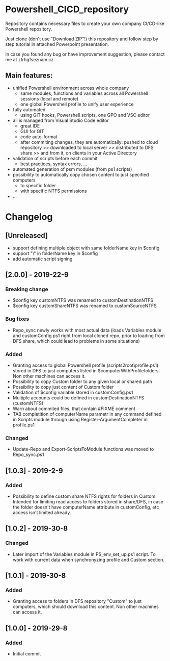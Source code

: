# Powershell_CICD_repository
Repository contains necessary files to create your own company CI/CD-like Powershell repository.

Just clone (don't use "Download ZIP"!) this repository and follow step by step tutorial in attached Powerpoint presentation.

In case you found any bug or have improvement suggestion, please contact me at ztrhgf<at>seznam.cz.
  
## Main features:
- unified Powershell environment across whole company
  - same modules, functions and variables across all Powershell sessions (local and remote)
  - one global Powershell profile to unify user experience
- fully automated
  - using GIT hooks, Powershell scripts, one GPO and VSC editor
- all is managed from Visual Studio Code editor
  - great IDE
  - GUI for GIT
  - code auto-format
  - after commiting changes, they are automatically: pushed to cloud repository >> downloaded to local server >> distributed to DFS share >> and from it, on clients in your Active Directory
- validation of scripts before each commit
  - best practices, syntax errors, ...
- automated generation of psm modules (from ps1 scripts)
- possibility to automatically copy chosen content to just specified computers
  - to specific folder
  - with specific NTFS permissions
- ...
  

# Changelog

## [Unreleased]
- support defining multiple object with same folderName key in $config
- support "\\" in folderName key in $config
- add automatic script signing



## [2.0.0] - 2019-22-9
### Breaking change
- $config key customNTFS was renamed to customDestinationNTFS
- $config key customShareNTFS was renamed to customSourceNTFS

### Bug fixes
- Repo_sync newly works with most actual data (loads Variables module and customConfig.ps1 right from local cloned repo, prior to loading from DFS share, which could lead to problems in some situations)

### Added
- Granting access to global Powershell profile (scripts2root\profile.ps1) stored in DFS to just computers listed in $computerWithProfilefolders. Non other machines can access it.
- Possibility to copy Custom folder to any given local or shared path
- Possibility to copy just content of Custom folder
- Validation of $config variable stored in customConfig.ps1
- Multiple accounts could be defined in customDestinationNTFS (customNTFS)
- Warn about commited files, that contain #FIXME comment
- TAB completition of computerName parametr in any command defined in Scripts module through using Register-ArgumentCompleter in profile.ps1

### Changed 
- Update-Repo and Export-ScriptsToModule functions was moved to Repo_sync.ps1 


## [1.0.3] - 2019-2-9
### Added
- Possibility to define custom share NTFS rights for folders in Custom. Intended for limiting read access to folders stored in share/DFS, in case the folder doesn't have computerName attribute in customConfig, etc access isn't limited already.


## [1.0.2] - 2019-30-8
### Changed
- Later import of the Variables module in PS_env_set_up.ps1 script. To work with current data when synchronyzing profile and Custom section.


## [1.0.1] - 2019-30-8
### Added
- Granting access to folders in DFS repository "Custom" to just computers, which should download this content. Non other machines can access it.


## [1.0.0] - 2019-29-8
### Added
- Initial commit
